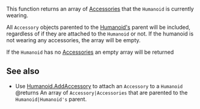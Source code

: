 This function returns an array of [Accessories](https://developer.roblox.com/api-reference/class/Accessory) that the `Humanoid` is currently wearing.

All `Accessory` objects parented to the [Humanoid's](https://developer.roblox.com/api-reference/class/Humanoid) parent will be included, regardless of if they are attached to the `Humanoid` or not. If the humanoid is not wearing any accessories, the array will be empty.

If the `Humanoid` has no [Accessories](https://developer.roblox.com/api-reference/class/Accessory) an empty array will be returned

## See also

 - Use [Humanoid.AddAccessory](https://developer.roblox.com/api-reference/function/Humanoid/AddAccessory) to attach an `Accessory` to a `Humanoid`
@returns An array of `Accessory|Accessories` that are parented to the `Humanoid|Humanoid's` parent.